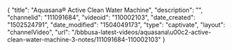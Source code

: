 {
    "title": "Aquasana&reg; Active Clean Water Machine",
    "description": "",
    "channelid": "111091684",
    "videoid": "110002103",
    "date_created": "1502524791",
    "date_modified": "1504049173",
    "type": "captivate",
    "layout": "channelVideo",
    "url": "\/bbbusa-latest-videos\/aquasana\u00c2-active-clean-water-machine-3-notes\/111091684-110002103"
}
